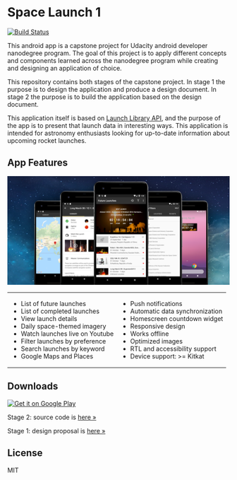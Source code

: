# Space Launch 1

[![Build Status](https://travis-ci.com/nkrusch/SpaceLaunchOne.svg?branch=master)](https://travis-ci.com/nkrusch/SpaceLaunchOne)

This android app is a capstone project for Udacity android developer nanodegree program. The goal of this project is to apply different concepts and components learned across the nanodegree program while creating and designing an application of choice. 

This repository contains both stages of the capstone project. In stage 1 the purpose is to design the application and produce a design document. In stage 2 the purpose is to build the application based on the design document. 

This application itself is based on [Launch Library API](https://launchlibrary.net/docs/1.4/api.html), and the purpose of the app is to present that launch data in interesting ways. This application is intended for astronomy enthusiasts looking for up-to-date information about upcoming rocket launches.



## App Features

<img src="feature.png" alt="app feature" />

<table>
  <tr>
    <td>
      <ul>
          <li>List of future launches</li>
          <li>List of completed launches</li>
          <li>View launch details</li>
          <li>Daily space-themed imagery</li>
          <li>Watch launches live on Youtube</li>
          <li>Filter launches by preference</li>
          <li>Search launches by keyword</li>
          <li>Google Maps and Places</li>
      </ul>
    </td>
    <td>
      <ul>
          <li>Push notifications</li>
          <li>Automatic data synchronization</li>
          <li>Homescreen countdown widget</li>
          <li>Responsive design</li>
          <li>Works offline</li>
          <li>Optimized images</li>
          <li>RTL and accessibility support</li>
          <li>Device support: >= Kitkat</li>
      </ul>
    </td>
  </tr>
</table>

## Downloads

<a href='https://play.google.com/store/apps/details?id=io.github.nkrusch.spacelaunchone&utm_source=github&utm_campaign=github&pcampaignid=MKT-Other-global-all-co-prtnr-py-PartBadge-Mar2515-1'><img alt='Get it on Google Play' height="72" src='https://play.google.com/intl/en_us/badges/images/generic/en_badge_web_generic.png'/></a>

Stage 2: source code is [here &raquo;](https://github.com/nkrusch/SpaceLaunchOne/tree/master/SpaceLaunchOne)

Stage 1: design proposal is [here &raquo;](https://github.com/nkrusch/SpaceLaunchOne/blob/master/docs/Capstone_Stage1.pdf)

## License 

MIT
